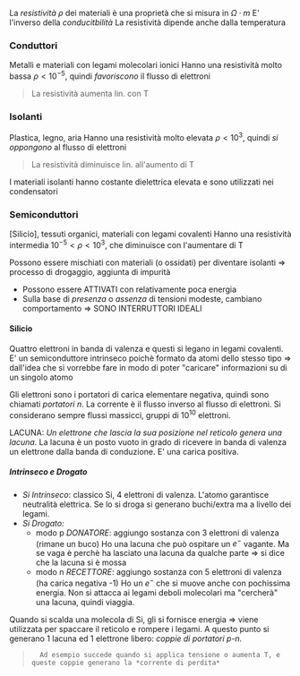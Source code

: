 La *resistività* $\rho$ dei materiali è una proprietà che si misura in $\Omega \cdot m$ 
E' l'inverso della *conducitbilità*
La resistività dipende anche dalla temperatura

### Conduttori
Metalli e materiali con legami molecolari ionici
Hanno una resistività molto bassa $\rho < 10^{-5}$, quindi *favoriscono* il flusso di elettroni
>La resistività aumenta lin. con T

### Isolanti
Plastica, legno, aria
Hanno una resistività molto elevata $\rho < 10^{3}$, quindi *si oppongono* al flusso di elettroni
>La resistività diminuisce lin. all'aumento di T

I materiali isolanti hanno costante dielettrica elevata e sono utilizzati nei condensatori

### Semiconduttori
[Silicio], tessuti organici, materiali con legami covalenti
Hanno una resistività intermedia $10^{-5} <\rho < 10^{3}$, che diminuisce con l'aumentare di T

Possono essere mischiati con materiali (o ossidati) per diventare isolanti $\Rightarrow$ processo di drogaggio, aggiunta di impurità

- Possono essere ATTIVATI con relativamente poca energia
- Sulla base di *presenza* o *assenza* di tensioni modeste, cambiano comportamento
 $\Rightarrow$  SONO INTERRUTTORI IDEALI



#### Silicio
Quattro elettroni in banda di valenza e questi si legano in legami covalenti.
E' un semiconduttore intrinseco poichè formato da atomi dello stesso tipo => dall'idea che si vorrebbe fare in modo di poter "caricare" informazioni su di un singolo atomo


Gli elettroni sono i portatori di carica elementare negativa, quindi sono chiamati *portatori n*.
La corrente è il flusso inverso al flusso di elettroni. Si considerano sempre flussi massicci, gruppi di $10^{10}$ elettroni.

LACUNA: 
 *Un elettrone che lascia la sua posizione nel reticolo genera una lacuna.*
 La lacuna è un posto vuoto in grado di ricevere in banda di valenza un elettrone dalla banda di conduzione. 
 E' una carica positiva.

##### Intrinseco e Drogato
- *Si Intrinseco*: classico Si, 4 elettroni di valenza. L'atomo garantisce neutralità elettrica. Se lo si droga si generano buchi/extra ma a livello dei legami.
- *Si Drogato:* 
	- modo p *DONATORE*: aggiungo sostanza con 3 elettroni di valenza (rimane un buco)
		Ho una lacuna che può ospitare un $e^-$ vagante. Ma se vaga è perchè ha lasciato una lacuna da qualche parte $\Rightarrow$ si dice che la lacuna si è mossa
	- modo n *RECETTORE*: aggiungo sostanza con 5 elettroni di valenza (ha carica negativa -1)
		Ho un $e^-$ che si muove anche con pochissima energia. Non si attacca ai legami deboli molecolari ma "cercherà" una lacuna, quindi viaggia.


Quando si scalda una molecola di Si, gli si fornisce energia $\Rightarrow$ viene utilizzata per spaccare il reticolo e rompere i legami.
A questo punto si generano 1 lacuna ed 1 elettrone libero: *coppie di portatori p-n.*
> 		Ad esempio succede quando si applica tensione o aumenta T, e queste coppie generano la *corrente di perdita*

